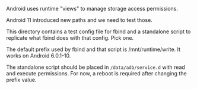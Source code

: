 Android uses runtime "views" to manage storage access permissions.

Android 11 introduced new paths and we need to test those.

This directory contains a test config file for fbind and a standalone script to replicate what fbind does with that config.
Pick one.

The default prefix used by fbind and that script is /mnt/runtime/write.
It works on Android 6.0.1-10.

The standalone script should be placed in `/data/adb/service.d` with read and execute permissions.
For now, a reboot is required after changing the prefix value.
